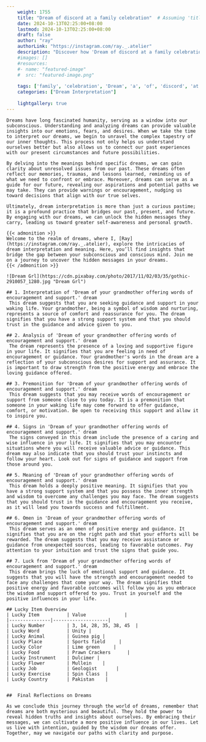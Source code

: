```yaml
---
    weight: 1755
    title: "Dream of discord at a family celebration"  # Assuming 'title' column exists
    date: 2024-10-13T02:25:00+08:00
    lastmod: 2024-10-13T02:25:00+08:00
    draft: false
    author: "ray"
    authorLink: "https://instagram.com/ray._.atelier"
    description: "Discover how 'Dream of discord at a family celebration' can interpret your future and uncover its significant meanings in your life."
    #images: []
    #resources:
    #- name: "featured-image"
    #  src: "featured-image.png"
    
    tags: ['family', 'celebration', 'Dream', 'a', 'of', 'discord', 'at']
    categories: ["Dream Interpretation"]
    
    lightgallery: true
---
```

    
    Dreams have long fascinated humanity, serving as a window into our subconscious. Understanding and analyzing dreams can provide valuable insights into our emotions, fears, and desires. When we take the time to interpret our dreams, we begin to unravel the complex tapestry of our inner thoughts. This process not only helps us understand ourselves better but also allows us to connect our past experiences with our present circumstances and future possibilities.
    
    By delving into the meanings behind specific dreams, we can gain clarity about unresolved issues from our past. These dreams often reflect our memories, traumas, and lessons learned, reminding us of what we need to confront or embrace. Moreover, dreams can serve as a guide for our future, revealing our aspirations and potential paths we may take. They can provide warnings or encouragement, nudging us toward decisions that align with our true selves.
    
    Ultimately, dream interpretation is more than just a curious pastime; it is a profound practice that bridges our past, present, and future. By engaging with our dreams, we can unlock the hidden messages they carry, leading us toward greater self-awareness and personal growth.
    
    {{< admonition >}}
    Welcome to the realm of dreams, where I, [Ray](https://instagram.com/ray._.atelier), explore the intricacies of dream interpretation and meaning. Here, you’ll find insights that bridge the gap between your subconscious and conscious mind. Join me on a journey to uncover the hidden messages in your dreams.
    {{< /admonition >}}
    
    ![Dream Grl](https://cdn.pixabay.com/photo/2017/11/02/03/35/gothic-2910057_1280.jpg "Dream Grl")
    
    ## 1. Interpretation of 'Dream of your grandmother offering words of encouragement and support.' dream
     This dream suggests that you are seeking guidance and support in your waking life. Your grandmother, being a symbol of wisdom and nurturing, represents a source of comfort and reassurance for you. The dream signifies that you have a strong support system and that you should trust in the guidance and advice given to you.
    
    ## 2. Analysis of 'Dream of your grandmother offering words of encouragement and support.' dream
     The dream represents the presence of a loving and supportive figure in your life. It signifies that you are feeling in need of encouragement or guidance. Your grandmother's words in the dream are a reflection of your subconscious desires for support and assurance. It is important to draw strength from the positive energy and embrace the loving guidance offered.
    
    ## 3. Premonition for 'Dream of your grandmother offering words of encouragement and support.' dream
     This dream suggests that you may receive words of encouragement or support from someone close to you today. It is a premonition that someone in your waking life may come forward to offer guidance, comfort, or motivation. Be open to receiving this support and allow it to inspire you.
    
    ## 4. Signs in 'Dream of your grandmother offering words of encouragement and support.' dream
     The signs conveyed in this dream include the presence of a caring and wise influence in your life. It signifies that you may encounter situations where you will receive valuable advice or guidance. This dream may also indicate that you should trust your instincts and follow your heart. Look out for signs of guidance and support from those around you.
    
    ## 5. Meaning of 'Dream of your grandmother offering words of encouragement and support.' dream
     This dream holds a deeply positive meaning. It signifies that you have a strong support system and that you possess the inner strength and wisdom to overcome any challenges you may face. The dream suggests that you should trust in the guidance and encouragement you receive, as it will lead you towards success and fulfillment.
    
    ## 6. Omen in 'Dream of your grandmother offering words of encouragement and support.' dream
     This dream serves as an omen of positive energy and guidance. It signifies that you are on the right path and that your efforts will be rewarded. The dream suggests that you may receive assistance or guidance from unexpected sources, leading to favorable outcomes. Pay attention to your intuition and trust the signs that guide you.
    
    ## 7. Luck from 'Dream of your grandmother offering words of encouragement and support.' dream
     This dream brings the luck of emotional support and guidance. It suggests that you will have the strength and encouragement needed to face any challenges that come your way. The dream signifies that positive energy and favorable outcomes will follow you as you embrace the wisdom and support offered to you. Trust in yourself and the positive influences in your life.
    
    ## Lucky Item Overview
    | Lucky Item          | Value              |
    |---------------|--------------------|
    | Lucky Number        | 3, 14, 28, 35, 38, 45  |
    | Lucky Word          | Unity |
    | Lucky Animal        | Guinea pig |
    | Lucky Place         | Sports field     |
    | Lucky Color         | Lime green     |
    | Lucky Food          | Prawn Crackers      |
    | Lucky Instrument    | Dulcimer |
    | Lucky Flower        | Mullein    |
    | Lucky Job           | Geologist       |
    | Lucky Exercise      | Spin Class  |
    | Lucky Country       | Pakistan    |
    
    
    ##  Final Reflections on Dreams
    
    As we conclude this journey through the world of dreams, remember that dreams are both mysterious and beautiful. They hold the power to reveal hidden truths and insights about ourselves. By embracing their messages, we can cultivate a more positive influence in our lives. Let us live with intention, guided by the wisdom our dreams offer. Together, may we navigate our paths with clarity and purpose.
    